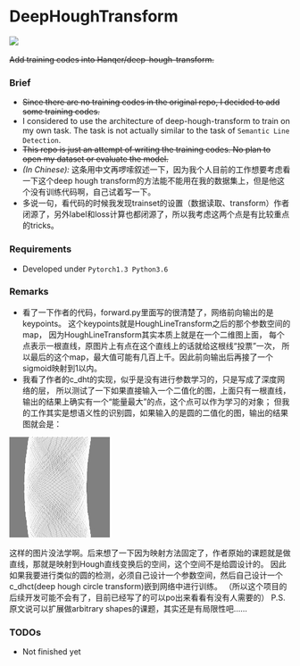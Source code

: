 # DeepHoughTransform
![](https://img.shields.io/badge/DEVELOP-NotFinished-red)

~~Add training codes into Hanqer/deep-hough-transform.~~

### Brief 
- ~~Since there are no training codes in the original repo, I decided to add some training codes.~~
- I considered to use the architecture of deep-hough-transform to train on my own task. The task is not actually similar to the task of `Semantic Line Detection`.
- ~~This repo is just an attempt of writing the training codes. No plan to open my dataset or evaluate the model.~~
- _(In Chinese):_ 这条用中文再啰嗦叙述一下，因为我个人目前的工作想要考虑看一下这个deep hough transform的方法能不能用在我的数据集上，但是他这个没有训练代码啊，自己试着写一下。
- 多说一句，看代码的时候我发现trainset的设置（数据读取、transform）作者闭源了，另外label和loss计算也都闭源了，所以我考虑这两个点是有比较重点的tricks。

### Requirements
- Developed under `Pytorch1.3 Python3.6`


### Remarks
- 看了一下作者的代码，forward.py里面写的很清楚了，网络前向输出的是keypoints。
这个keypoints就是HoughLineTransform之后的那个参数空间的map，
因为HoughLineTransform其实本质上就是在一个二维图上面，
每个点表示一根直线，原图片上有点在这个直线上的话就给这根线“投票”一次，
所以最后的这个map，最大值可能有几百上千。因此前向输出后再接了一个sigmoid映射到1以内。
- 我看了作者的c_dht的实现，似乎是没有进行参数学习的，只是写成了深度网络的层，
所以测试了一下如果直接输入一个二值化的图，上面只有一根直线，输出的结果上确实有一个“能量最大”的点，这个点可以作为学习的对象；
但我的工作其实是想语义性的识别圆，如果输入的是圆的二值化的图，输出的结果图就会是：

![data/circle.png](data/circle.png)

这样的图片没法学啊。后来想了一下因为映射方法固定了，作者原始的课题就是做直线，那就是映射到Hough直线变换后的空间，这个空间不是给圆设计的。
因此如果我要进行类似的圆的检测，必须自己设计一个参数空间，然后自己设计一个c_dhct(deep hough circle transform)嵌到网络中进行训练。
（所以这个项目的后续开发可能不会有了，目前已经写了的可以po出来看看有没有人需要的）
P.S.原文说可以扩展做arbitrary shapes的课题，其实还是有局限性吧……

### TODOs
- Not finished yet

